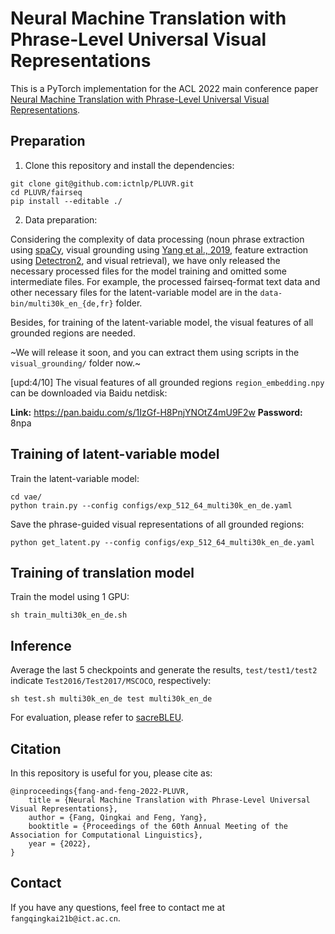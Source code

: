 # Neural Machine Translation with Phrase-Level Universal Visual Representations

This is a PyTorch implementation for the ACL 2022 main conference paper [Neural Machine Translation with Phrase-Level Universal Visual Representations](https://arxiv.org/abs/2203.10299).

## Preparation

1. Clone this repository and install the dependencies:

```shell
git clone git@github.com:ictnlp/PLUVR.git
cd PLUVR/fairseq
pip install --editable ./
```

2. Data preparation:

Considering the complexity of data processing (noun phrase extraction using [spaCy](https://spacy.io/), visual grounding using [Yang et al., 2019](https://github.com/zyang-ur/onestage_grounding), feature extraction using [Detectron2](https://github.com/facebookresearch/detectron2), and visual retrieval), we have only released the necessary processed files for the model training and omitted some intermediate files. For example, the processed fairseq-format text data and other necessary files for the latent-variable model are in the `data-bin/multi30k_en_{de,fr}` folder.

Besides, for training of the latent-variable model, the visual features of all grounded regions are needed. 

~We will release it soon, and you can extract them using scripts in the `visual_grounding/` folder now.~

[upd:4/10] The visual features of all grounded regions `region_embedding.npy` can be downloaded via Baidu netdisk:

**Link:** https://pan.baidu.com/s/1IzGf-H8PnjYNOtZ4mU9F2w
**Password:** 8npa


## Training of latent-variable model

Train the latent-variable model:

```shell
cd vae/
python train.py --config configs/exp_512_64_multi30k_en_de.yaml
```

Save the phrase-guided visual representations of all grounded regions:

```shell
python get_latent.py --config configs/exp_512_64_multi30k_en_de.yaml
```

## Training of translation model

Train the model using 1 GPU:
```shell
sh train_multi30k_en_de.sh
```

## Inference

Average the last 5 checkpoints and generate the results, `test/test1/test2` indicate `Test2016/Test2017/MSCOCO`, respectively:
```shell
sh test.sh multi30k_en_de test multi30k_en_de
```

For evaluation, please refer to [sacreBLEU](https://github.com/mjpost/sacrebleu).

## Citation

In this repository is useful for you, please cite as:
```
@inproceedings{fang-and-feng-2022-PLUVR,
	title = {Neural Machine Translation with Phrase-Level Universal Visual Representations},
	author = {Fang, Qingkai and Feng, Yang},
	booktitle = {Proceedings of the 60th Annual Meeting of the Association for Computational Linguistics},
	year = {2022},
}
```

## Contact

If you have any questions, feel free to contact me at `fangqingkai21b@ict.ac.cn`.
